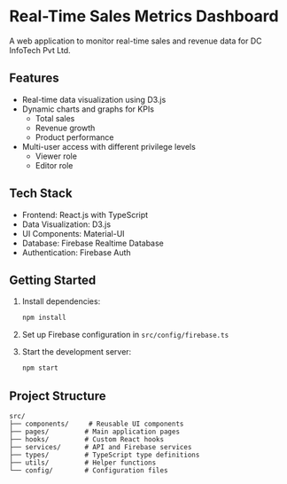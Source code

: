 # Real-Time Sales Metrics Dashboard

A web application to monitor real-time sales and revenue data for DC InfoTech Pvt Ltd.

## Features

- Real-time data visualization using D3.js
- Dynamic charts and graphs for KPIs
  - Total sales
  - Revenue growth
  - Product performance
- Multi-user access with different privilege levels
  - Viewer role
  - Editor role

## Tech Stack

- Frontend: React.js with TypeScript
- Data Visualization: D3.js
- UI Components: Material-UI
- Database: Firebase Realtime Database
- Authentication: Firebase Auth

## Getting Started

1. Install dependencies:
   ```bash
   npm install
   ```

2. Set up Firebase configuration in `src/config/firebase.ts`

3. Start the development server:
   ```bash
   npm start
   ```

## Project Structure

```
src/
├── components/     # Reusable UI components
├── pages/         # Main application pages
├── hooks/         # Custom React hooks
├── services/      # API and Firebase services
├── types/         # TypeScript type definitions
├── utils/         # Helper functions
└── config/        # Configuration files
```
